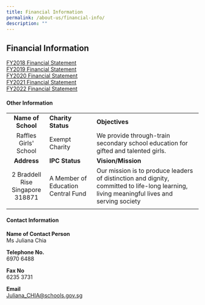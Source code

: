 ```yaml
---
title: Financial Information
permalink: /about-us/financial-info/
description: ""
---
```

## Financial Information

[FY2018 Financial Statement](/files/fy2018.pdf)<br>
[FY2019 Financial Statement](/files/fy2019.pdf)<br>
[FY2020 Financial Statement](/files/fy2020.pdf)<br>
[FY2021 Financial Statement ](/files/fy2021%20financial%20statement.pdf)<br>
[FY2022 Financial Statement](/files/fy2022%20financial%20statement.pdf)


#### Other Information

|   |   |   |
|:-:|---|---|
| **Name of School**  | **Charity Status**  |  **Objectives**  |
| Raffles Girls' School  | Exempt Charity  | We provide through-train secondary school education for gifted and talented girls.  |
|  **Address**  |  **IPC Status**  |  **Vision/Mission**  |
| 2 Braddell Rise  <br>Singapore 318871  | A Member of Education Central Fund  | Our mission is to produce leaders of distinction and dignity, committed to life-long learning, living meaningful lives and serving society  |
|   |   |   |

#### Contact Information

**Name of Contact Person**<br>
Ms Juliana Chia  
  
**Telephone No.**<br>
6970 6488  
  
**Fax No**<br>
6235 3731  
  
**Email**<br>
[Juliana\_CHIA@schools.gov.sg](mailto:Juliana_CHIA@schools.gov.sg)